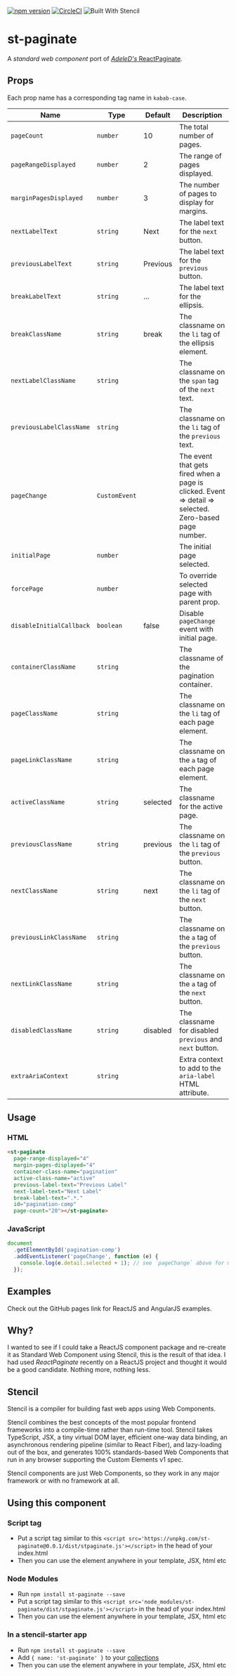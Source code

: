 [![npm version](https://badge.fury.io/js/st-paginate.svg)](https://badge.fury.io/js/st-paginate)
[![CircleCI](https://circleci.com/gh/mdwagner/st-paginate/tree/master.svg?style=svg)](https://circleci.com/gh/mdwagner/st-paginate/tree/master)
![Built With Stencil](https://img.shields.io/badge/-Built%20With%20Stencil-16161d.svg?logo=data%3Aimage%2Fsvg%2Bxml%3Bbase64%2CPD94bWwgdmVyc2lvbj0iMS4wIiBlbmNvZGluZz0idXRmLTgiPz4KPCEtLSBHZW5lcmF0b3I6IEFkb2JlIElsbHVzdHJhdG9yIDE5LjIuMSwgU1ZHIEV4cG9ydCBQbHVnLUluIC4gU1ZHIFZlcnNpb246IDYuMDAgQnVpbGQgMCkgIC0tPgo8c3ZnIHZlcnNpb249IjEuMSIgaWQ9IkxheWVyXzEiIHhtbG5zPSJodHRwOi8vd3d3LnczLm9yZy8yMDAwL3N2ZyIgeG1sbnM6eGxpbms9Imh0dHA6Ly93d3cudzMub3JnLzE5OTkveGxpbmsiIHg9IjBweCIgeT0iMHB4IgoJIHZpZXdCb3g9IjAgMCA1MTIgNTEyIiBzdHlsZT0iZW5hYmxlLWJhY2tncm91bmQ6bmV3IDAgMCA1MTIgNTEyOyIgeG1sOnNwYWNlPSJwcmVzZXJ2ZSI%2BCjxzdHlsZSB0eXBlPSJ0ZXh0L2NzcyI%2BCgkuc3Qwe2ZpbGw6I0ZGRkZGRjt9Cjwvc3R5bGU%2BCjxwYXRoIGNsYXNzPSJzdDAiIGQ9Ik00MjQuNywzNzMuOWMwLDM3LjYtNTUuMSw2OC42LTkyLjcsNjguNkgxODAuNGMtMzcuOSwwLTkyLjctMzAuNy05Mi43LTY4LjZ2LTMuNmgzMzYuOVYzNzMuOXoiLz4KPHBhdGggY2xhc3M9InN0MCIgZD0iTTQyNC43LDI5Mi4xSDE4MC40Yy0zNy42LDAtOTIuNy0zMS05Mi43LTY4LjZ2LTMuNkgzMzJjMzcuNiwwLDkyLjcsMzEsOTIuNyw2OC42VjI5Mi4xeiIvPgo8cGF0aCBjbGFzcz0ic3QwIiBkPSJNNDI0LjcsMTQxLjdIODcuN3YtMy42YzAtMzcuNiw1NC44LTY4LjYsOTIuNy02OC42SDMzMmMzNy45LDAsOTIuNywzMC43LDkyLjcsNjguNlYxNDEuN3oiLz4KPC9zdmc%2BCg%3D%3D&colorA=16161d&style=flat-square)

# st-paginate

A _standard web component_ port of [_AdeleD's_ ReactPaginate](https://github.com/AdeleD/react-paginate).

## Props

Each prop name has a corresponding tag name in `kabab-case`.

| Name                      | Type          | Default  | Description                                                                                            |
| ---                       | ---           | ---      | ---                                                                                                    |
| `pageCount`               | `number`      | 10       | The total number of pages.                                                                             |
| `pageRangeDisplayed`      | `number`      | 2        | The range of pages displayed.                                                                          |
| `marginPagesDisplayed`    | `number`      | 3        | The number of pages to display for margins.                                                            |
| `nextLabelText`           | `string`      | Next     | The label text for the `next` button.                                                                  |
| `previousLabelText`       | `string`      | Previous | The label text for the `previous` button.                                                              |
| `breakLabelText`          | `string`      | ...      | The label text for the ellipsis.                                                                       |
| `breakClassName`          | `string`      | break    | The classname on the `li` tag of the ellipsis element.                                                 |
| `nextLabelClassName`      | `string`      |          | The classname on the `span` tag of the `next` text.                                                    |
| `previousLabelClassName`  | `string`      |          | The classname on the `li` tag of the `previous` text.                                                  |
| `pageChange`              | `CustomEvent` |          | The event that gets fired when a page is clicked. Event => detail => selected. Zero-based page number. |
| `initialPage`             | `number`      |          | The initial page selected.                                                                             |
| `forcePage`               | `number`      |          | To override selected page with parent prop.                                                            |
| `disableInitialCallback`  | `boolean`     | false    | Disable `pageChange` event with initial page.                                                          |
| `containerClassName`      | `string`      |          | The classname of the pagination container.                                                             |
| `pageClassName`           | `string`      |          | The classname on the `li` tag of each page element.                                                    |
| `pageLinkClassName`       | `string`      |          | The classname on the `a` tag of each page element.                                                     |
| `activeClassName`         | `string`      | selected | The classname for the active page.                                                                     |
| `previousClassName`       | `string`      | previous | The classname on the `li` tag of the `previous` button.                                                |
| `nextClassName`           | `string`      | next     | The classname on the `li` tag of the `next` button.                                                    |
| `previousLinkClassName`   | `string`      |          | The classname on the `a` tag of the `previous` button.                                                 |
| `nextLinkClassName`       | `string`      |          | The classname on the `a` tag of the `next` button.                                                     |
| `disabledClassName`       | `string`      | disabled | The classname for disabled `previous` and `next` button.                                               |
| `extraAriaContext`        | `string`      |          | Extra context to add to the `aria-label` HTML attribute.                                               |

## Usage

### HTML

```html
<st-paginate
  page-range-displayed="4"
  margin-pages-displayed="4"
  container-class-name="pagination"
  active-class-name="active"
  previous-label-text="Previous Label"
  next-label-text="Next Label"
  break-label-text=".*."
  id="pagination-comp"
  page-count="20"></st-paginate>
```

### JavaScript

```js
document
  .getElementById('pagination-comp')
  .addEventListener('pageChange', function (e) {
    console.log(e.detail.selected + 1); // see `pageChange` above for more information
  });
```

## Examples

Check out the GitHub pages link for ReactJS and AngularJS examples.

## Why?

I wanted to see if I could take a ReactJS component package and re-create it as Standard Web Component using Stencil, this is the result of that idea. I had used _ReactPaginate_ recently on a ReactJS project and thought it would be a good candidate. Nothing more, nothing less.

## Stencil

Stencil is a compiler for building fast web apps using Web Components.

Stencil combines the best concepts of the most popular frontend frameworks into a compile-time rather than run-time tool.  Stencil takes TypeScript, JSX, a tiny virtual DOM layer, efficient one-way data binding, an asynchronous rendering pipeline (similar to React Fiber), and lazy-loading out of the box, and generates 100% standards-based Web Components that run in any browser supporting the Custom Elements v1 spec.

Stencil components are just Web Components, so they work in any major framework or with no framework at all.

## Using this component

### Script tag

- Put a script tag similar to this `<script src='https://unpkg.com/st-paginate@0.0.1/dist/stpaginate.js'></script>` in the head of your index.html
- Then you can use the element anywhere in your template, JSX, html etc

### Node Modules

- Run `npm install st-paginate --save`
- Put a script tag similar to this `<script src='node_modules/st-paginate/dist/stpaginate.js'></script>` in the head of your index.html
- Then you can use the element anywhere in your template, JSX, html etc

### In a stencil-starter app

- Run `npm install st-paginate --save`
- Add `{ name: 'st-paginate' }` to your [collections](https://github.com/ionic-team/stencil-starter/blob/master/stencil.config.js#L5)
- Then you can use the element anywhere in your template, JSX, html etc
